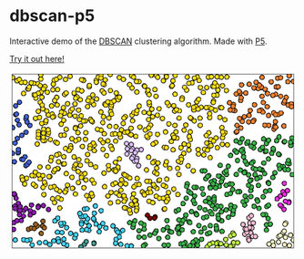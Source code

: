 # dbscan-p5

Interactive demo of the [DBSCAN](https://en.wikipedia.org/wiki/DBSCAN) clustering algorithm.
Made with [P5](https://p5js.org/).

[Try it out here!](https://akleemans.github.io/dbscan-p5/)

<img src="clustering.png" alt="clustering">

